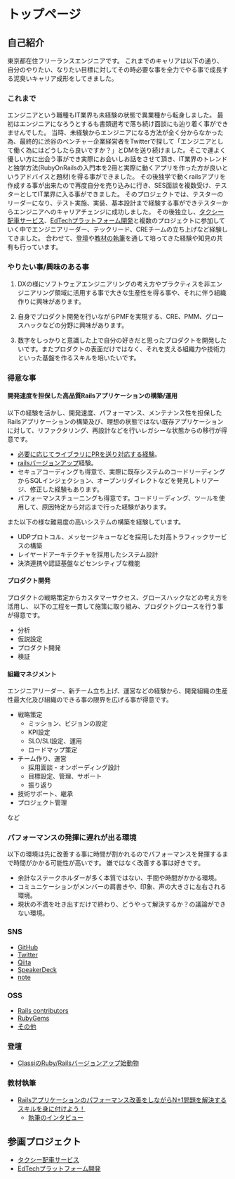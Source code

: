 # トップページ

## 自己紹介
東京都在住フリーランスエンジニアです。
これまでのキャリアは以下の通り、自分のやりたい、なりたい目標に対してその時必要な事を全力でやる事で成長する泥臭いキャリア成形をしてきました。

### これまで
エンジニアという職種もIT業界も未経験の状態で異業種から転身しました。
最初はエンジニアになろうとするも書類選考で落ち続け面談にも辿り着く事ができませんでした。
当時、未経験からエンジニアになる方法が全く分からなかった為、最終的に渋谷のベンチャー企業経営者をTwitterで探して「エンジニアとして働く為にはどうしたら良いですか？」とDMを送り続けました。そこで運よく優しい方に出会う事ができ実際にお会いしお話をさせて頂き、IT業界のトレンドと独学方法(RubyOnRailsの入門本を2冊と実際に動くアプリを作った方が良いというアドバイスと題材)を得る事ができました。
その後独学で動くrailsアプリを作成する事が出来たので再度自分を売り込みに行き、SES面談を複数受け、テスターとしてIT業界に入る事ができました。
そのプロジェクトでは、テスターのリーダーになり、テスト実施、実装、基本設計まで経験する事ができテスターからエンジニアへのキャリアチェンジに成功しました。
その後独立し、[タクシー配車サービス](taxi/index.md)、[EdTechプラットフォーム開発](ed_tech_platform/index.md)と複数のプロジェクトに参加していく中でエンジニアリーダー、テックリード、CREチームの立ち上げなど経験してきました。
合わせて、[登壇](https://speakerdeck.com/soarteclab/railsbaziyonatupushi-dong-wu-yu)や[教材の執筆](https://www.techpit.jp/courses/79)を通して培ってきた経験や知見の共有も行っています。

### やりたい事/興味のある事

1. DXの様にソフトウェアエンジニアリングの考え方やプラクティスを非エンジニアリング領域に活用する事で大きな生産性を得る事や、それに伴う組織作りに興味があります。

2. 自身でプロダクト開発を行いながらPMFを実現する、CRE、PMM、グロースハックなどの分野に興味があります。

3. 数字をしっかりと意識した上で自分の好きだと思ったプロダクトを開発したいです。またプロダクトの表面だけではなく、それを支える組織力や技術力といった基盤を作るスキルを培いたいです。

### 得意な事
#### 開発速度を担保した高品質Railsアプリケーションの構築/運用
以下の経験を活かし、開発速度、パフォーマンス、メンテナンス性を担保したRailsアプリケーションの構築及び、理想の状態ではない既存アプリケーションに対して、リファクタリング、再設計などを行いレガシーな状態からの移行が得意です。

* [必要に応じてライブラリにPRを送り対応する経験](https://qiita.com/SoarTec-lab/items/f979336bd25d7b3a8cd2)。
* [railsバージョンアップ](ed_tech_platform/achievements/operation.md)経験。
* セキュアコーディングも得意で、実際に既存システムのコードリーディングからSQLインジェクション、オープンリダイレクトなどを発見しトリアージ、修正した経験もあります。
* パフォーマンスチューニングも得意です。コードリーディング、ツールを使用して、原因特定から対応まで行った経験があります。

また以下の様な難易度の高いシステムの構築を経験しています。

* UDPプロトコル、メッセージキューなどを採用した対高トラフィックサービスの構築
* レイヤードアーキテクチャを採用したシステム設計
* 決済連携や認証基盤などセンシティブな機能

#### プロダクト開発
プロダクトの戦略策定からカスタマーサクセス、グロースハックなどの考え方を活用し、
以下の工程を一貫して施策に取り組み、プロダクトグロースを行う事が得意です。

* 分析
* 仮説設定
* プロダクト開発
* 検証

#### 組織マネジメント
エンジニアリーダー、新チーム立ち上げ、運営などの経験から、開発組織の生産性最大化及び組織のできる事の限界を広げる事が得意です。

* 戦略策定
  * ミッション、ビジョンの設定
  * KPI設定
  * SLO/SLI設定、運用
  * ロードマップ策定
* チーム作り、運営
  * 採用面談 - オンボーディング設計
  * 目標設定、管理、サポート
  * 振り返り
* 技術サポート、継承
* プロジェクト管理

など

### パフォーマンスの発揮に遅れが出る環境
以下の環境は先に改善する事に時間が割かれるのでパフォーマンスを発揮するまで時間がかかる可能性が高いです。
嫌ではなく改善する事は好きです。

* 余計なステークホルダーが多く本質ではない、手間や時間がかかる環境。
* コミュニケーションがメンバーの肩書きや、印象、声の大きさに左右される環境。
* 現状の不満を吐き出すだけで終わり、どうやって解決するか？の議論ができない環境。

### SNS
* [GitHub](https://github.com/soartec-lab)
* [Twitter](https://twitter.com/SoartecL)
* [Qiita](https://qiita.com/SoarTec-lab)
* [SpeakerDeck](https://speakerdeck.com/soarteclab)
* [note](https://note.com/soartec_lab)

### OSS
* [Rails contributors](https://contributors.rubyonrails.org/contributors/soartec-lab/commits)
* [RubyGems](https://rubygems.org/profiles/soartec-lab)
* [その他](https://qiita.com/SoarTec-lab/items/f979336bd25d7b3a8cd2)

### 登壇
* [ClassiのRuby/Railsバージョンアップ始動物](https://speakerdeck.com/soarteclab/railsbaziyonatupushi-dong-wu-yu)

### 教材執筆
* [Railsアプリケーションのパフォーマンス改善をしながらN+1問題を解決するスキルを身に付けよう！](https://www.techpit.jp/courses/79)
  * [執筆のインタビュー](https://note.com/techpit/n/nd8c2aed9448f)

## 参画プロジェクト
* [タクシー配車サービス](taxi/index.md)
* [EdTechプラットフォーム開発](ed_tech_platform/index.md)
